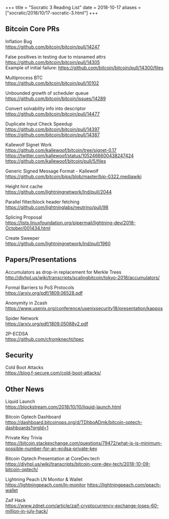 +++
title =  "Socratic 3 Reading List"
date = 2018-10-17
aliases = ["socratic/2018/10/17-socratic-3.html"]
+++


## Bitcoin Core PRs

Inflation Bug  
<https://github.com/bitcoin/bitcoin/pull/14247>

False positives in testing due to misnamed attrs  
<https://github.com/bitcoin/bitcoin/pull/14305>  
Example of initial failure: <https://github.com/bitcoin/bitcoin/pull/14300/files>

Multiprocess BTC  
<https://github.com/bitcoin/bitcoin/pull/10102>

Unbounded growth of scheduler queue  
<https://github.com/bitcoin/bitcoin/issues/14289>

Convert solvability info into descriptor  
<https://github.com/bitcoin/bitcoin/pull/14477>

Duplicate Input Check Speedup  
<https://github.com/bitcoin/bitcoin/pull/14397>  
<https://github.com/bitcoin/bitcoin/pull/14387>

Kallewolf Signet Work  
<https://github.com/kallewoof/bitcoin/tree/signet-0.17>  
<https://twitter.com/kallewoof/status/1052466600438247424>   
<https://github.com/kallewoof/bitcoin/pull/5/files>

Generic Signed Message Format - Kallewolf  
<https://github.com/bitcoin/bips/blob/master/bip-0322.mediawiki>

Height hint cache  
<https://github.com/lightningnetwork/lnd/pull/2044>

Parallel filter/block header fetching  
<https://github.com/lightninglabs/neutrino/pull/98>

Splicing Proposal  
<https://lists.linuxfoundation.org/pipermail/lightning-dev/2018-October/001434.html>

Create Sweeper  
<https://github.com/lightningnetwork/lnd/pull/1960>


## Papers/Presentations

Accumulators as drop-in replacement for Merkle Trees  
http://diyhpl.us/wiki/transcripts/scalingbitcoin/tokyo-2018/accumulators/

Formal Barriers to PoS Protocols  
<https://arxiv.org/pdf/1809.06528.pdf>

Anonymity in Zcash  
<https://www.usenix.org/conference/usenixsecurity18/presentation/kappos>

Spider Network  
<https://arxiv.org/pdf/1809.05088v2.pdf>

2P-ECDSA  
<https://github.com/cfromknecht/tpec>


## Security

Cold Boot Attacks  
<https://blog.f-secure.com/cold-boot-attacks/>


## Other News

Liquid Launch  
<https://blockstream.com/2018/10/10/liquid-launch.html>

Bitcoin Optech Dashboard  
<https://dashboard.bitcoinops.org/d/TDhboADmk/bitcoin-optech-dashboards?orgId=1>

Private Key Trivia  
<https://bitcoin.stackexchange.com/questions/79472/what-is-is-minimum-possible-number-for-an-ecdsa-private-key>

Bitcoin Optech Presentation at CoreDev.tech  
<https://diyhpl.us/wiki/transcripts/bitcoin-core-dev-tech/2018-10-09-bitcoin-optech/>

Lightning Peach LN Monitor & Wallet  
<https://lightningpeach.com/ln-monitor>
<https://lightningpeach.com/peach-wallet>

Zaif Hack  
<https://www.zdnet.com/article/zaif-cryptocurrency-exchange-loses-60-million-in-july-hack/>